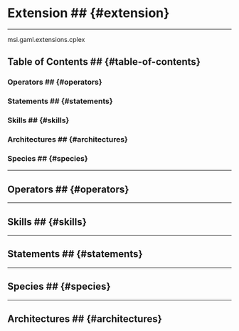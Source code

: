 # Extension ## {#extension}

----

 msi.gaml.extensions.cplex

## Table of Contents ## {#table-of-contents}
### Operators ## {#operators}


### Statements ## {#statements}


### Skills ## {#skills}


### Architectures ## {#architectures}



### Species ## {#species}



----

## Operators ## {#operators}
	

----

## Skills ## {#skills}
	

----

## Statements ## {#statements}
		
	
----

## Species ## {#species}
	
	
----

## Architectures  ## {#architectures}
	